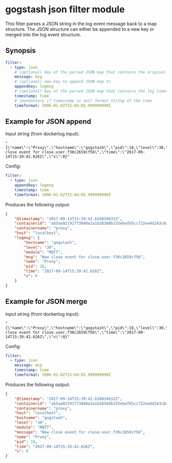 gogstash json filter module
=============================

This filter parses a JSON string in the log event message back to a map structure.
The JSON structure can either be appended to a new key or merged into the log event structure.

## Synopsis

```yaml
filter:
  - type: json
    # (optional) key of the parsed JSON map that contains the original log message
    message: msg
    # (optional) new key to append JSON map to
    appendkey: logmsg
    # (optional) key of the parsed JSON map that contains the log timestamp
    timestamp: time
    # (mandantory if timestamp is set) format string of the time
    timeformat: 2006-01-02T15:04:05.999999999Z
```

## Example for JSON append

Input string (from dockerlog input):
```
"{\"name\":\"Proxy\",\"hostname\":\"gogstash\",\"pid\":18,\"level\":30,\"module\":\"MQTT\",\"msg\":\"New close event for close.user.f30c2659cf56\",\"time\":\"2017-09-14T15:39:42.626Z\",\"v\":0}"
```

Config:
```yaml
filter:
  - type: json
    appendkey: logmsg
    timestamp: time
    timeformat: 2006-01-02T15:04:05.999999999Z
```

Produces the following output:
```json
{
    "@timestamp": "2017-09-14T15:39:42.626834631Z",
    "containerid": "ab5aa92191773848e2a1b28368b333e6afb5cc722ee4d243c8a754485aad8836",
    "containername": "proxy",
    "host": "localhost",
    "logmsg": {
        "hostname": "gogstash",
        "level": "30",
        "module": "MQTT",
        "msg": "New close event for close.user.f30c2659cf56",
        "name": "Proxy",
        "pid": 18,
        "time": "2017-09-14T15:39:42.626Z",
        "v": 0
    }
}
```

## Example for JSON merge

Input string (from dockerlog input):
```
"{\"name\":\"Proxy\",\"hostname\":\"gogstash\",\"pid\":18,\"level\":30,\"module\":\"MQTT\",\"msg\":\"New close event for close.user.f30c2659cf56\",\"time\":\"2017-09-14T15:39:42.626Z\",\"v\":0}"
```

Config:
```yaml
filter:
  - type: json
    message: msg
    timestamp: time
    timeformat: 2006-01-02T15:04:05.999999999Z
```

Produces the following output:
```json
{
    "@timestamp": "2017-09-14T15:39:42.626834631Z",
    "containerid": "ab5aa92191773848e2a1b28368b333e6afb5cc722ee4d243c8a754485aad8836",
    "containername": "proxy",
    "host": "localhost",
    "hostname": "gogstash",
    "level": "30",
    "module": "MQTT",
    "message": "New close event for close.user.f30c2659cf56",
    "name": "Proxy",
    "pid": 18,
    "time": "2017-09-14T15:39:42.626Z",
    "v": 0
}
```
